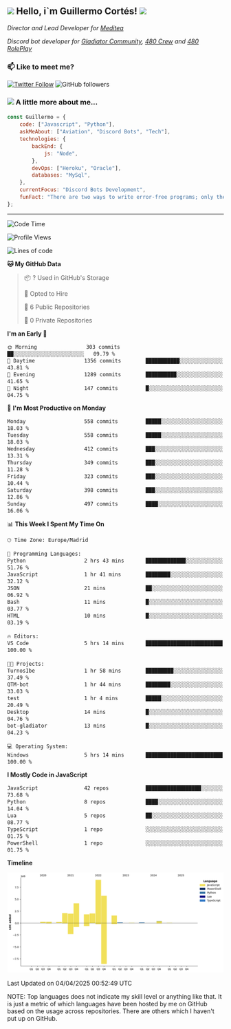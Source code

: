 <h2><img src="https://emojis.slackmojis.com/emojis/images/1531849430/4246/blob-sunglasses.gif?1531849430" width="30"/> Hello, i`m Guillermo Cortés! <img src="https://media.giphy.com/media/PiuVH04cd9JcmqqWKK/giphy.gif" width="50"></h2>
<p><em>Director and Lead Developer for <a href="https://mediteavirtual.es/">Meditea</a>
</em></p>
<p><em>Discord bot developer for <a href="https://discord.comunidadgladiator.com">Gladiator Community</a>, <a href="https://discord.gg/UpvpkUbGdA">480 Crew</a> and <a href="https://discord.gg/dmMRQgH3tu">480 RolePlay</a>
</em></p>

### 📫 Like to meet me?

[![Twitter Follow](https://img.shields.io/twitter/follow/concara3443?label=Follow)](https://twitter.com/intent/follow?screen_name=concara3443)
![GitHub followers](https://img.shields.io/github/followers/concara3443?label=Follow&style=social)

### <img src="https://media.giphy.com/media/WFZvB7VIXBgiz3oDXE/giphy.gif" width="50"> A little more about me...  

```javascript
const Guillermo = {
    code: ["Javascript", "Python"],
    askMeAbout: ["Aviation", "Discord Bots", "Tech"],
    technologies: {
        backEnd: {
            js: "Node",
        },
        devOps: ["Heroku", "Oracle"],
        databases: "MySql",
    },
    currentFocus: "Discord Bots Development",
    funFact: "There are two ways to write error-free programs; only the third one works"
};
```

---

<!--START_SECTION:waka-->
![Code Time](http://img.shields.io/badge/Code%20Time-572%20hrs%2047%20mins-blue)

![Profile Views](http://img.shields.io/badge/Profile%20Views-0-blue)

![Lines of code](https://img.shields.io/badge/From%20Hello%20World%20I%27ve%20Written-29.5%20million%20lines%20of%20code-blue)

**🐱 My GitHub Data** 

> 📦 ? Used in GitHub's Storage 
 > 
> 💼 Opted to Hire
 > 
> 📜 6 Public Repositories 
 > 
> 🔑 0 Private Repositories 
 > 
**I'm an Early 🐤** 

```text
🌞 Morning                303 commits         ██░░░░░░░░░░░░░░░░░░░░░░░   09.79 % 
🌆 Daytime                1356 commits        ███████████░░░░░░░░░░░░░░   43.81 % 
🌃 Evening                1289 commits        ██████████░░░░░░░░░░░░░░░   41.65 % 
🌙 Night                  147 commits         █░░░░░░░░░░░░░░░░░░░░░░░░   04.75 % 
```
📅 **I'm Most Productive on Monday** 

```text
Monday                   558 commits         █████░░░░░░░░░░░░░░░░░░░░   18.03 % 
Tuesday                  558 commits         █████░░░░░░░░░░░░░░░░░░░░   18.03 % 
Wednesday                412 commits         ███░░░░░░░░░░░░░░░░░░░░░░   13.31 % 
Thursday                 349 commits         ███░░░░░░░░░░░░░░░░░░░░░░   11.28 % 
Friday                   323 commits         ███░░░░░░░░░░░░░░░░░░░░░░   10.44 % 
Saturday                 398 commits         ███░░░░░░░░░░░░░░░░░░░░░░   12.86 % 
Sunday                   497 commits         ████░░░░░░░░░░░░░░░░░░░░░   16.06 % 
```


📊 **This Week I Spent My Time On** 

```text
🕑︎ Time Zone: Europe/Madrid

💬 Programming Languages: 
Python                   2 hrs 43 mins       █████████████░░░░░░░░░░░░   51.76 % 
JavaScript               1 hr 41 mins        ████████░░░░░░░░░░░░░░░░░   32.12 % 
JSON                     21 mins             ██░░░░░░░░░░░░░░░░░░░░░░░   06.92 % 
Bash                     11 mins             █░░░░░░░░░░░░░░░░░░░░░░░░   03.77 % 
HTML                     10 mins             █░░░░░░░░░░░░░░░░░░░░░░░░   03.19 % 

🔥 Editors: 
VS Code                  5 hrs 14 mins       █████████████████████████   100.00 % 

🐱‍💻 Projects: 
TurnosIbe                1 hr 58 mins        █████████░░░░░░░░░░░░░░░░   37.49 % 
QTM-bot                  1 hr 44 mins        ████████░░░░░░░░░░░░░░░░░   33.03 % 
test                     1 hr 4 mins         █████░░░░░░░░░░░░░░░░░░░░   20.49 % 
Desktop                  14 mins             █░░░░░░░░░░░░░░░░░░░░░░░░   04.76 % 
bot-gladiator            13 mins             █░░░░░░░░░░░░░░░░░░░░░░░░   04.23 % 

💻 Operating System: 
Windows                  5 hrs 14 mins       █████████████████████████   100.00 % 
```

**I Mostly Code in JavaScript** 

```text
JavaScript               42 repos            ██████████████████░░░░░░░   73.68 % 
Python                   8 repos             ████░░░░░░░░░░░░░░░░░░░░░   14.04 % 
Lua                      5 repos             ██░░░░░░░░░░░░░░░░░░░░░░░   08.77 % 
TypeScript               1 repo              ░░░░░░░░░░░░░░░░░░░░░░░░░   01.75 % 
PowerShell               1 repo              ░░░░░░░░░░░░░░░░░░░░░░░░░   01.75 % 
```



**Timeline**

![Lines of Code chart](https://raw.githubusercontent.com/Concara3443/Concara3443/main/assets/bar_graph.png)


 Last Updated on 04/04/2025 00:52:49 UTC
<!--END_SECTION:waka-->

NOTE: Top languages does not indicate my skill level or anything like that. It is just a metric of which languages have been hosted by me on GitHub based on the usage across repositories. There are others which I haven't put up on GitHub.
